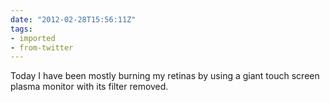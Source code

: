 ```yaml
---
date: "2012-02-28T15:56:11Z"
tags:
- imported
- from-twitter
---
```

Today I have been mostly burning my retinas by using a giant touch screen plasma monitor with its filter removed.
